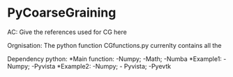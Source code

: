 # PyCoarseGraining

AC: Give the references used for CG here


Orgnisation: The python function CGfunctions.py currenlty contains all the

Dependency python: 
*Main function: -Numpy; -Math; -Numba
*Example1: -Numpy; -Pyvista
*Example2: -Numpy; - Pyvista; -Pyevtk

                    
                                  
